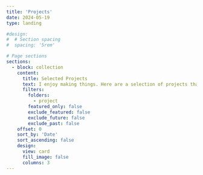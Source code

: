 ```yaml
---
title: 'Projects'
date: 2024-05-19
type: landing

#design:
#  # Section spacing
#  spacing: '5rem'

# Page sections
sections:
  - block: collection
    content:
      title: Selected Projects
      text: I enjoy making things. Here are a selection of projects that I have worked on over the years.
      filters:
        folders:
          - project
        featured_only: false
        exclude_featured: false
        exclude_future: false
        exclude_past: false
    offset: 0
    sort_by: 'Date'
    sort_ascending: false
    design:
      view: card
      fill_image: false
      columns: 3
--- 
```

